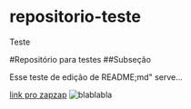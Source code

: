 # repositorio-teste
Teste

#Repositório para testes
##Subseção

Esse teste de edição de README;md" serve...

[link pro zapzap](https://web.whatsapp.com/)
![blablabla](https://img.ibxk.com.br/2020/01/30/30021141299110.jpg?w=1120&h=420&mode=crop&scale=both)
